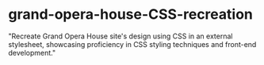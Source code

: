 # grand-opera-house-CSS-recreation
"Recreate Grand Opera House site's design using CSS in an external stylesheet, showcasing proficiency in CSS styling techniques and front-end development."
